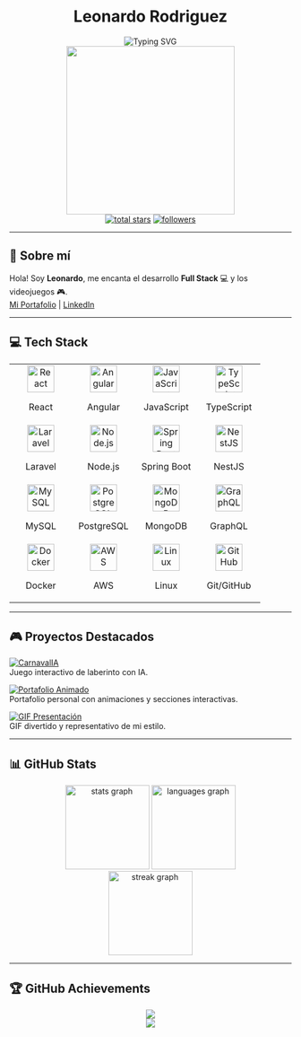 # <div align="center">Leonardo Rodriguez</div>

<div align="center"> 
  <img src="https://readme-typing-svg.demolab.com?font=Fira+Code&weight=600&size=30&duration=3000&pause=1000&color=7E3ACE&center=true&vCenter=true&random=false&width=435&lines=Software+Developer;Full+Stack+Developer;Tech+Enthusiast" alt="Typing SVG" />
</div>

<div align="center">
  <img src="https://i.pinimg.com/originals/a1/f7/08/a1f708eac9d21acb7f2768fc6c9fc321.jpg" width="300"/>
</div>

<div align="center"> 
  <a href="https://github.com/LeoRodriArias?tab=repositories&sort=stargazers">
    <img alt="total stars" title="Total stars on GitHub" src="https://custom-icon-badges.demolab.com/github/stars/LeoRodriArias?color=55960c&style=for-the-badge&labelColor=488207&logo=star"/></a>
  <a href="https://github.com/LeoRodriArias?tab=followers">
    <img alt="followers" title="Follow me on Github" src="https://custom-icon-badges.demolab.com/github/followers/LeoRodriArias?color=236ad3&labelColor=1155ba&style=for-the-badge&logo=person-add&label=Follow&logoColor=white"/></a>
</div>

---

## 👋 Sobre mí
Hola! Soy **Leonardo**, me encanta el desarrollo **Full Stack** 💻 y los videojuegos 🎮.  
[Mi Portafolio](https://LeoRodriArias.github.io/Portafolio) | [LinkedIn](https://www.linkedin.com/in/leorodriarias/)

---

## 💻 Tech Stack 

<table align="center">
  <tr>
    <td align="center" width="96">
      <img src="https://techstack-generator.vercel.app/react-icon.svg" alt="React" width="48" height="48" />
      <p>React</p>
    </td>
    <td align="center" width="96">
      <img src="https://skillicons.dev/icons?i=angular" alt="Angular" width="48" height="48" />
      <p>Angular</p>
    </td>
    <td align="center" width="96">
      <img src="https://skillicons.dev/icons?i=js" alt="JavaScript" width="48" height="48" />
      <p>JavaScript</p>
    </td>
    <td align="center" width="96">
      <img src="https://skillicons.dev/icons?i=ts" alt="TypeScript" width="48" height="48" />
      <p>TypeScript</p>
    </td>
  </tr>
  <tr>
    <td align="center" width="96">
      <img src="https://skillicons.dev/icons?i=laravel" alt="Laravel" width="48" height="48" />
      <p>Laravel</p>
    </td>
    <td align="center" width="96">
      <img src="https://skillicons.dev/icons?i=nodejs" alt="Node.js" width="48" height="48" />
      <p>Node.js</p>
    </td>
    <td align="center" width="96">
      <img src="https://skillicons.dev/icons?i=spring" alt="Spring Boot" width="48" height="48" />
      <p>Spring Boot</p>
    </td>
    <td align="center" width="96">
      <img src="https://skillicons.dev/icons?i=nestjs" alt="NestJS" width="48" height="48" />
      <p>NestJS</p>
    </td>
  </tr>
  <tr>
    <td align="center" width="96">
      <img src="https://techstack-generator.vercel.app/mysql-icon.svg" alt="MySQL" width="48" height="48" />
      <p>MySQL</p>
    </td>
    <td align="center" width="96">
      <img src="https://skillicons.dev/icons?i=postgres" alt="PostgreSQL" width="48" height="48" />
      <p>PostgreSQL</p>
    </td>
    <td align="center" width="96">
      <img src="https://skillicons.dev/icons?i=mongodb" alt="MongoDB" width="48" height="48" />
      <p>MongoDB</p>
    </td>
    <td align="center" width="96">
      <img src="https://skillicons.dev/icons?i=graphql" alt="GraphQL" width="48" height="48" />
      <p>GraphQL</p>
    </td>
  </tr>
  <tr>
    <td align="center" width="96">
      <img src="https://skillicons.dev/icons?i=docker" alt="Docker" width="48" height="48" />
      <p>Docker</p>
    </td>
    <td align="center" width="96">
      <img src="https://techstack-generator.vercel.app/aws-icon.svg" alt="AWS" width="48" height="48" />
      <p>AWS</p>
    </td>
    <td align="center" width="96">
      <img src="https://skillicons.dev/icons?i=linux" alt="Linux" width="48" height="48" />
      <p>Linux</p>
    </td>
    <td align="center" width="96">
      <img src="https://techstack-generator.vercel.app/github-icon.svg" alt="GitHub" width="48" height="48" />
      <p>Git/GitHub</p>
    </td>
  </tr>
</table>

---

## 🎮 Proyectos Destacados

[![CarnavalIA](https://media.giphy.com/media/l0ExncehJzexFpRHq/giphy.gif)](https://github.com/LeoRodriArias/carnavalIA)  
Juego interactivo de laberinto con IA.

[![Portafolio Animado](https://media.giphy.com/media/xT9IgG50Fb7Mi0prBC/giphy.gif)](https://LeoRodriArias.github.io/Portafolio)  
Portafolio personal con animaciones y secciones interactivas.

[![GIF Presentación](https://media1.tenor.com/m/tvZ9zLHGj7kAAAAd/thorfinn-sigma.gif)](https://LeoRodriArias.github.io/Portafolio)  
GIF divertido y representativo de mi estilo.

---

## 📊 GitHub Stats

<div align="center">
  <img src="https://github-readme-stats.vercel.app/api?username=LeoRodriArias&hide_border=true&count_private=true&theme=radical&show_icons=true" height="150" alt="stats graph" />
  <img src="https://github-readme-stats.vercel.app/api/top-langs?username=LeoRodriArias&hide_border=true&layout=compact&theme=radical" height="150" alt="languages graph" />
</div>

<div align="center">
  <img src="https://streak-stats.demolab.com?user=LeoRodriArias&theme=radical&hide_border=true" height="150" alt="streak graph" />
</div>

---

## 🏆 GitHub Achievements

<div align="center">
  <img src="https://github-profile-trophy.vercel.app/?username=LeoRodriArias&theme=radical&no-frame=true&no-bg=true&row=1&column=6&margin-w=15&margin-h=15"/>
</div>

<!-- Profile Views Counter -->
<div align="center">
  <img src="https://moe-counter.glitch.me/get/@LeoRodriArias?theme=rule34" />
</div>
